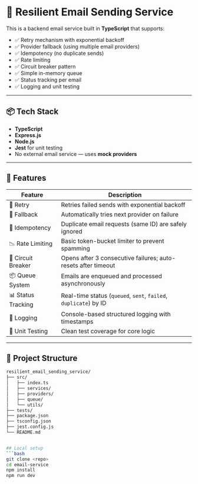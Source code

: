 # 📧 Resilient Email Sending Service

This is a backend email service built in **TypeScript** that supports:

- ✅ Retry mechanism with exponential backoff  
- ✅ Provider fallback (using multiple email providers)  
- ✅ Idempotency (no duplicate sends)  
- ✅ Rate limiting  
- ✅ Circuit breaker pattern  
- ✅ Simple in-memory queue  
- ✅ Status tracking per email  
- ✅ Logging and unit testing

---

## 📦 Tech Stack

- **TypeScript**
- **Express.js**
- **Node.js**
- **Jest** for unit testing
- No external email service — uses **mock providers**

---

## 🚀 Features

| Feature              | Description                                                                 |
|----------------------|-----------------------------------------------------------------------------|
| 🔁 Retry             | Retries failed sends with exponential backoff                              |
| 🔀 Fallback          | Automatically tries next provider on failure                               |
| 🧠 Idempotency       | Duplicate email requests (same ID) are safely ignored                      |
| 📉 Rate Limiting     | Basic token-bucket limiter to prevent spamming                             |
| 🚧 Circuit Breaker   | Opens after 3 consecutive failures; auto-resets after timeout              |
| 📦 Queue System      | Emails are enqueued and processed asynchronously                           |
| 📊 Status Tracking   | Real-time status (`queued`, `sent`, `failed`, `duplicate`) by ID           |
| 📄 Logging           | Console-based structured logging with timestamps                           |
| 🧪 Unit Testing      | Clean test coverage for core logic                                         |

---

## 📁 Project Structure

```bash
resilient_email_sending_service/
├── src/
│   ├── index.ts
│   ├── services/
│   ├── providers/
│   ├── queue/
│   └── utils/
├── tests/
├── package.json
├── tsconfig.json
├── jest.config.js
└── README.md


## Local setup
```bash
git clone <repo>
cd email-service
npm install
npm run dev
